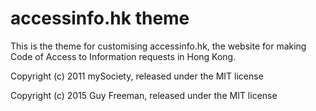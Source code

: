accessinfo.hk theme
==============

This is the theme for customising accessinfo.hk, the website for making Code of Access to Information requests in Hong Kong.

Copyright (c) 2011 mySociety, released under the MIT license

Copyright (c) 2015 Guy Freeman, released under the MIT license
